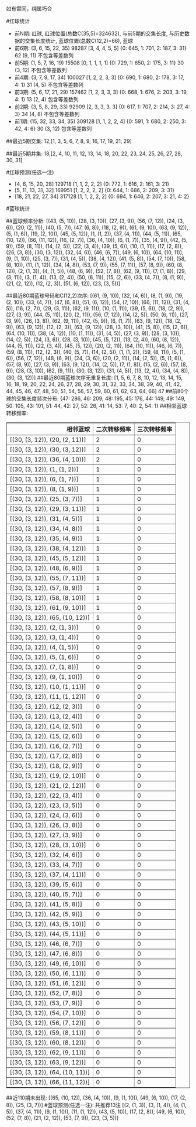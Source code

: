 <!-- 
.. title: 大乐透17095期(2017-08-16)数据分析报告
.. slug: dlott-17095-2017-08-16-report
.. date: 2017-08-17 08:00:00 UTC+08:00
.. tags: Lottery
.. link: 
.. description: 
.. type: text
-->

如有雷同，纯属巧合

<!-- TEASER_END-->

#红球统计

- 前N期: 红球, 红球位置(总数C(35,5)=324632), 与前5期的交集长度, 与历史数据的交集长度统计, 蓝球位置(总数C(12,2)=66), 蓝球
- 前6期: (3, 6, 15, 22, 35) 98287 [3, 4, 4, 5, 5] {0: 645, 1: 701, 2: 187, 3: 31} 62 (9, 11) 不包含等差数列
- 前5期: (1, 5, 7, 16, 19) 15508 [0, 1, 1, 1, 1] {0: 729, 1: 650, 2: 175, 3: 11} 30 (3, 12) 不包含等差数列
- 前4期: (3, 7, 9, 17, 34) 100027 [1, 2, 2, 3, 3] {0: 690, 1: 680, 2: 178, 3: 17, 4: 1} 31 (4, 5) 不包含等差数列
- 前3期: (5, 6, 17, 21, 29) 157462 [1, 2, 3, 3, 3] {0: 668, 1: 676, 2: 203, 3: 19, 4: 1} 13 (2, 4) 包含等差数列
- 前2期: (3, 5, 8, 29, 33) 92909 [2, 3, 3, 3, 3] {0: 617, 1: 707, 2: 214, 3: 27, 4: 3} 34 (4, 8) 不包含等差数列
- 前1期: (15, 32, 33, 34, 35) 309128 [1, 1, 2, 2, 4] {0: 591, 1: 680, 2: 250, 3: 42, 4: 6} 30 (3, 12) 包含等差数列

##最近5期交集:
12,[1, 3, 5, 6, 7, 8, 9, 16, 17, 19, 21, 29]

##最近5期并集:
18,[2, 4, 10, 11, 12, 13, 14, 18, 20, 22, 23, 24, 25, 26, 27, 28, 30, 31]

#红球预测(任选一注)

- [4, 6, 15, 20, 28] 129718 [1, 1, 2, 2, 2] {0: 772, 1: 616, 2: 161, 3: 21}
- [5, 11, 13, 31, 32] 169951 [1, 2, 2, 2, 2] {0: 644, 1: 686, 2: 209, 3: 31}
- [18, 21, 22, 27, 34] 317128 [1, 1, 2, 2, 2] {0: 694, 1: 646, 2: 207, 3: 21, 4: 2}

#蓝球统计

##蓝球频率分析:
[(43, (5, 10)), (28, (3, 10)), (27, (3, 9)), (56, (7, 12)), (24, (3, 6)), (20, (2, 11)), (40, (5, 7)), (47, (6, 8)), (18, (2, 9)), (61, (9, 10)), (63, (9, 12)), (5, (1, 6)), (19, (2, 10)), (45, (5, 12)), (1, (1, 2)), (37, (4, 11)), (44, (5, 11)), (65, (10, 12)), (66, (11, 12)), (16, (2, 7)), (36, (4, 10)), (6, (1, 7)), (35, (4, 9)), (42, (5, 9)), (59, (8, 11)), (14, (2, 5)), (22, (3, 4)), (39, (5, 6)), (10, (1, 11)), (17, (2, 8)), (26, (3, 8)), (30, (3, 12)), (32, (4, 6)), (46, (6, 7)), (49, (6, 10)), (64, (10, 11)), (9, (1, 10)), (25, (3, 7)), (31, (4, 5)), (38, (4, 12)), (41, (5, 8)), (54, (7, 10)), (58, (8, 10)), (11, (1, 12)), (34, (4, 8)), (53, (7, 9)), (55, (7, 11)), (57, (8, 9)), (60, (8, 12)), (2, (1, 3)), (4, (1, 5)), (48, (6, 9)), (52, (7, 8)), (62, (9, 11)), (7, (1, 8)), (29, (3, 11)), (3, (1, 4)), (13, (2, 4)), (50, (6, 11)), (15, (2, 6)), (33, (4, 7)), (8, (1, 9)), (21, (2, 12)), (12, (2, 3)), (51, (6, 12)), (23, (3, 5))]

##最近80期蓝球号码和C(12,2)次序:
 [(61, (9, 10)), (32, (4, 6)), (8, (1, 9)), (19, (2, 10)), (33, (4, 7)), (47, (6, 8)), (51, (6, 12)), (54, (7, 10)), (66, (11, 12)), (31, (4, 5)), (16, (2, 7)), (29, (3, 11)), (62, (9, 11)), (10, (1, 11)), (39, (5, 6)), (18, (2, 9)), (27, (3, 9)), (44, (5, 11)), (20, (2, 11)), (56, (7, 12)), (14, (2, 5)), (50, (6, 11)), (27, (3, 9)), (26, (3, 8)), (62, (9, 11)), (42, (5, 9)), (6, (1, 7)), (63, (9, 12)), (18, (2, 9)), (63, (9, 12)), (12, (2, 3)), (63, (9, 12)), (28, (3, 10)), (41, (5, 8)), (15, (2, 6)), (64, (10, 11)), (38, (4, 12)), (10, (1, 11)), (31, (4, 5)), (27, (3, 9)), (28, (3, 10)), (14, (2, 5)), (24, (3, 6)), (28, (3, 10)), (45, (5, 12)), (13, (2, 4)), (60, (8, 12)), (44, (5, 11)), (22, (3, 4)), (45, (5, 12)), (20, (2, 11)), (64, (10, 11)), (46, (6, 7)), (59, (8, 11)), (12, (2, 3)), (40, (5, 7)), (14, (2, 5)), (1, (1, 2)), (59, (8, 11)), (5, (1, 6)), (56, (7, 12)), (48, (6, 9)), (24, (3, 6)), (20, (2, 11)), (14, (2, 5)), (5, (1, 6)), (57, (8, 9)), (27, (3, 9)), (63, (9, 12)), (14, (2, 5)), (7, (1, 8)), (15, (2, 6)), (57, (8, 9)), (28, (3, 10)), (62, (9, 11)), (30, (3, 12)), (31, (4, 5)), (13, (2, 4)), (34, (4, 8)), (30, (3, 12))]
##最近80期蓝球次序无重复长度:
 [1, 5, 6, 7, 8, 10, 12, 13, 14, 15, 16, 18, 19, 20, 22, 24, 26, 27, 28, 29, 30, 31, 32, 33, 34, 38, 39, 40, 41, 42, 44, 45, 46, 47, 48, 50, 51, 54, 56, 57, 59, 60, 61, 62, 63, 64, 66] 47
##前80个球的交集长度频次分布:
{47: 286, 46: 209, 48: 195, 45: 176, 44: 149, 49: 149, 50: 105, 43: 101, 51: 44, 42: 27, 52: 26, 41: 14, 53: 7, 40: 2, 54: 1}
##相邻蓝球转移频率:
 <table border="1" class="table table-striped dataframe">
  <thead>
    <tr style="text-align: right;">
      <th>相邻蓝球</th>
      <th>二次转移频率</th>
      <th>三次转移频率</th>
    </tr>
  </thead>
  <tbody>
    <tr>
      <td>[(30, (3, 12)), (20, (2, 11))]</td>
      <td>2</td>
      <td>0</td>
    </tr>
    <tr>
      <td>[(30, (3, 12)), (30, (3, 12))]</td>
      <td>2</td>
      <td>0</td>
    </tr>
    <tr>
      <td>[(30, (3, 12)), (36, (4, 10))]</td>
      <td>2</td>
      <td>0</td>
    </tr>
    <tr>
      <td>[(30, (3, 12)), (1, (1, 2))]</td>
      <td>1</td>
      <td>0</td>
    </tr>
    <tr>
      <td>[(30, (3, 12)), (6, (1, 7))]</td>
      <td>1</td>
      <td>0</td>
    </tr>
    <tr>
      <td>[(30, (3, 12)), (8, (1, 9))]</td>
      <td>1</td>
      <td>0</td>
    </tr>
    <tr>
      <td>[(30, (3, 12)), (25, (3, 7))]</td>
      <td>1</td>
      <td>0</td>
    </tr>
    <tr>
      <td>[(30, (3, 12)), (29, (3, 11))]</td>
      <td>1</td>
      <td>0</td>
    </tr>
    <tr>
      <td>[(30, (3, 12)), (31, (4, 5))]</td>
      <td>1</td>
      <td>0</td>
    </tr>
    <tr>
      <td>[(30, (3, 12)), (34, (4, 8))]</td>
      <td>1</td>
      <td>0</td>
    </tr>
    <tr>
      <td>[(30, (3, 12)), (35, (4, 9))]</td>
      <td>1</td>
      <td>0</td>
    </tr>
    <tr>
      <td>[(30, (3, 12)), (38, (4, 12))]</td>
      <td>1</td>
      <td>0</td>
    </tr>
    <tr>
      <td>[(30, (3, 12)), (45, (5, 12))]</td>
      <td>1</td>
      <td>0</td>
    </tr>
    <tr>
      <td>[(30, (3, 12)), (48, (6, 9))]</td>
      <td>1</td>
      <td>0</td>
    </tr>
    <tr>
      <td>[(30, (3, 12)), (55, (7, 11))]</td>
      <td>1</td>
      <td>0</td>
    </tr>
    <tr>
      <td>[(30, (3, 12)), (57, (8, 9))]</td>
      <td>1</td>
      <td>0</td>
    </tr>
    <tr>
      <td>[(30, (3, 12)), (58, (8, 10))]</td>
      <td>1</td>
      <td>0</td>
    </tr>
    <tr>
      <td>[(30, (3, 12)), (61, (9, 10))]</td>
      <td>1</td>
      <td>0</td>
    </tr>
    <tr>
      <td>[(30, (3, 12)), (65, (10, 12))]</td>
      <td>1</td>
      <td>0</td>
    </tr>
    <tr>
      <td>[(30, (3, 12)), (2, (1, 3))]</td>
      <td>0</td>
      <td>0</td>
    </tr>
    <tr>
      <td>[(30, (3, 12)), (3, (1, 4))]</td>
      <td>0</td>
      <td>0</td>
    </tr>
    <tr>
      <td>[(30, (3, 12)), (4, (1, 5))]</td>
      <td>0</td>
      <td>0</td>
    </tr>
    <tr>
      <td>[(30, (3, 12)), (5, (1, 6))]</td>
      <td>0</td>
      <td>0</td>
    </tr>
    <tr>
      <td>[(30, (3, 12)), (7, (1, 8))]</td>
      <td>0</td>
      <td>0</td>
    </tr>
    <tr>
      <td>[(30, (3, 12)), (9, (1, 10))]</td>
      <td>0</td>
      <td>0</td>
    </tr>
    <tr>
      <td>[(30, (3, 12)), (10, (1, 11))]</td>
      <td>0</td>
      <td>0</td>
    </tr>
    <tr>
      <td>[(30, (3, 12)), (11, (1, 12))]</td>
      <td>0</td>
      <td>0</td>
    </tr>
    <tr>
      <td>[(30, (3, 12)), (12, (2, 3))]</td>
      <td>0</td>
      <td>0</td>
    </tr>
    <tr>
      <td>[(30, (3, 12)), (13, (2, 4))]</td>
      <td>0</td>
      <td>0</td>
    </tr>
    <tr>
      <td>[(30, (3, 12)), (14, (2, 5))]</td>
      <td>0</td>
      <td>0</td>
    </tr>
    <tr>
      <td>[(30, (3, 12)), (15, (2, 6))]</td>
      <td>0</td>
      <td>0</td>
    </tr>
    <tr>
      <td>[(30, (3, 12)), (16, (2, 7))]</td>
      <td>0</td>
      <td>0</td>
    </tr>
    <tr>
      <td>[(30, (3, 12)), (17, (2, 8))]</td>
      <td>0</td>
      <td>0</td>
    </tr>
    <tr>
      <td>[(30, (3, 12)), (18, (2, 9))]</td>
      <td>0</td>
      <td>0</td>
    </tr>
    <tr>
      <td>[(30, (3, 12)), (19, (2, 10))]</td>
      <td>0</td>
      <td>0</td>
    </tr>
    <tr>
      <td>[(30, (3, 12)), (21, (2, 12))]</td>
      <td>0</td>
      <td>0</td>
    </tr>
    <tr>
      <td>[(30, (3, 12)), (22, (3, 4))]</td>
      <td>0</td>
      <td>0</td>
    </tr>
    <tr>
      <td>[(30, (3, 12)), (23, (3, 5))]</td>
      <td>0</td>
      <td>0</td>
    </tr>
    <tr>
      <td>[(30, (3, 12)), (24, (3, 6))]</td>
      <td>0</td>
      <td>0</td>
    </tr>
    <tr>
      <td>[(30, (3, 12)), (26, (3, 8))]</td>
      <td>0</td>
      <td>0</td>
    </tr>
    <tr>
      <td>[(30, (3, 12)), (27, (3, 9))]</td>
      <td>0</td>
      <td>0</td>
    </tr>
    <tr>
      <td>[(30, (3, 12)), (28, (3, 10))]</td>
      <td>0</td>
      <td>0</td>
    </tr>
    <tr>
      <td>[(30, (3, 12)), (32, (4, 6))]</td>
      <td>0</td>
      <td>0</td>
    </tr>
    <tr>
      <td>[(30, (3, 12)), (33, (4, 7))]</td>
      <td>0</td>
      <td>0</td>
    </tr>
    <tr>
      <td>[(30, (3, 12)), (37, (4, 11))]</td>
      <td>0</td>
      <td>0</td>
    </tr>
    <tr>
      <td>[(30, (3, 12)), (39, (5, 6))]</td>
      <td>0</td>
      <td>0</td>
    </tr>
    <tr>
      <td>[(30, (3, 12)), (40, (5, 7))]</td>
      <td>0</td>
      <td>0</td>
    </tr>
    <tr>
      <td>[(30, (3, 12)), (41, (5, 8))]</td>
      <td>0</td>
      <td>0</td>
    </tr>
    <tr>
      <td>[(30, (3, 12)), (42, (5, 9))]</td>
      <td>0</td>
      <td>0</td>
    </tr>
    <tr>
      <td>[(30, (3, 12)), (43, (5, 10))]</td>
      <td>0</td>
      <td>0</td>
    </tr>
    <tr>
      <td>[(30, (3, 12)), (44, (5, 11))]</td>
      <td>0</td>
      <td>0</td>
    </tr>
    <tr>
      <td>[(30, (3, 12)), (46, (6, 7))]</td>
      <td>0</td>
      <td>0</td>
    </tr>
    <tr>
      <td>[(30, (3, 12)), (47, (6, 8))]</td>
      <td>0</td>
      <td>0</td>
    </tr>
    <tr>
      <td>[(30, (3, 12)), (49, (6, 10))]</td>
      <td>0</td>
      <td>0</td>
    </tr>
    <tr>
      <td>[(30, (3, 12)), (50, (6, 11))]</td>
      <td>0</td>
      <td>0</td>
    </tr>
    <tr>
      <td>[(30, (3, 12)), (51, (6, 12))]</td>
      <td>0</td>
      <td>0</td>
    </tr>
    <tr>
      <td>[(30, (3, 12)), (52, (7, 8))]</td>
      <td>0</td>
      <td>0</td>
    </tr>
    <tr>
      <td>[(30, (3, 12)), (53, (7, 9))]</td>
      <td>0</td>
      <td>0</td>
    </tr>
    <tr>
      <td>[(30, (3, 12)), (54, (7, 10))]</td>
      <td>0</td>
      <td>0</td>
    </tr>
    <tr>
      <td>[(30, (3, 12)), (56, (7, 12))]</td>
      <td>0</td>
      <td>0</td>
    </tr>
    <tr>
      <td>[(30, (3, 12)), (59, (8, 11))]</td>
      <td>0</td>
      <td>0</td>
    </tr>
    <tr>
      <td>[(30, (3, 12)), (60, (8, 12))]</td>
      <td>0</td>
      <td>0</td>
    </tr>
    <tr>
      <td>[(30, (3, 12)), (62, (9, 11))]</td>
      <td>0</td>
      <td>0</td>
    </tr>
    <tr>
      <td>[(30, (3, 12)), (63, (9, 12))]</td>
      <td>0</td>
      <td>0</td>
    </tr>
    <tr>
      <td>[(30, (3, 12)), (64, (10, 11))]</td>
      <td>0</td>
      <td>0</td>
    </tr>
    <tr>
      <td>[(30, (3, 12)), (66, (11, 12))]</td>
      <td>0</td>
      <td>0</td>
    </tr>
  </tbody>
</table>
##近110期未出现:
 [(65, (10, 12)), (36, (4, 10)), (9, (1, 10)), (49, (6, 10)), (17, (2, 8)), (25, (3, 7))]
#蓝球预测(任选一注):
共推荐13注
 [(2, (1, 3)), (3, (1, 4)), (4, (1, 5)), (37, (4, 11)), (9, (1, 10)), (11, (1, 12)), (43, (5, 10)), (17, (2, 8)), (49, (6, 10)), (52, (7, 8)), (21, (2, 12)), (53, (7, 9)), (23, (3, 5))]


